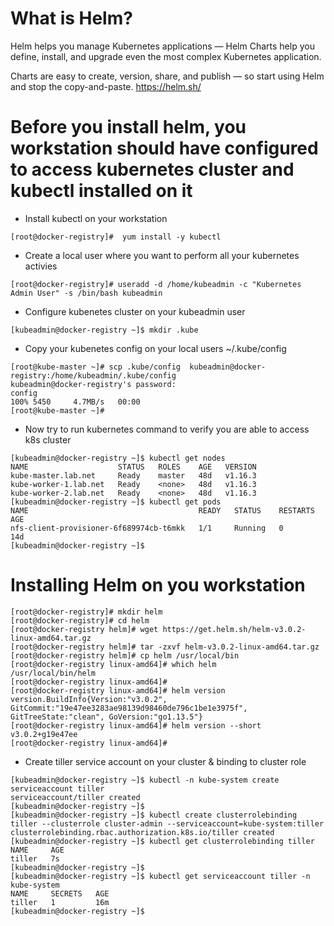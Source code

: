 # What is Helm?
Helm helps you manage Kubernetes applications — Helm Charts help you define, install, and upgrade even the most complex Kubernetes application.

Charts are easy to create, version, share, and publish — so start using Helm and stop the copy-and-paste.
https://helm.sh/


# Before you install helm, you workstation should have configured to access kubernetes cluster and kubectl installed on it
* Install kubectl on your workstation
``` 
[root@docker-registry]#  yum install -y kubectl 
```
* Create a local user where you want to perform all your kubernetes activies
``` 
[root@docker-registry]# useradd -d /home/kubeadmin -c "Kubernetes Admin User" -s /bin/bash kubeadmin 
```
* Configure kubenetes cluster on your kubeadmin user
``` 
[kubeadmin@docker-registry ~]$ mkdir .kube 
```
* Copy your kubenetes config on your local users ~/.kube/config
```
[root@kube-master ~]# scp .kube/config  kubeadmin@docker-registry:/home/kubeadmin/.kube/config
kubeadmin@docker-registry's password:
config                                                                                                                                                                      100% 5450     4.7MB/s   00:00
[root@kube-master ~]#
```
* Now try to run kubernetes command to verify you are able to access k8s cluster
```
[kubeadmin@docker-registry ~]$ kubectl get nodes
NAME                    STATUS   ROLES    AGE   VERSION
kube-master.lab.net     Ready    master   48d   v1.16.3
kube-worker-1.lab.net   Ready    <none>   48d   v1.16.3
kube-worker-2.lab.net   Ready    <none>   48d   v1.16.3
[kubeadmin@docker-registry ~]$ kubectl get pods
NAME                                      READY   STATUS    RESTARTS   AGE
nfs-client-provisioner-6f689974cb-t6mkk   1/1     Running   0          14d
[kubeadmin@docker-registry ~]$
```

# Installing Helm on you workstation
```
[root@docker-registry]# mkdir helm
[root@docker-registry]# cd helm
[root@docker-registry helm]# wget https://get.helm.sh/helm-v3.0.2-linux-amd64.tar.gz
[root@docker-registry helm]# tar -zxvf helm-v3.0.2-linux-amd64.tar.gz
[root@docker-registry helm]# cp helm /usr/local/bin
[root@docker-registry linux-amd64]# which helm
/usr/local/bin/helm
[root@docker-registry linux-amd64]#
[root@docker-registry linux-amd64]# helm version
version.BuildInfo{Version:"v3.0.2", GitCommit:"19e47ee3283ae98139d98460de796c1be1e3975f", GitTreeState:"clean", GoVersion:"go1.13.5"}
[root@docker-registry linux-amd64]# helm version --short
v3.0.2+g19e47ee
[root@docker-registry linux-amd64]#
```

* Create tiller service account on your cluster & binding to cluster role
```
[kubeadmin@docker-registry ~]$ kubectl -n kube-system create serviceaccount tiller
serviceaccount/tiller created
[kubeadmin@docker-registry ~]$
[kubeadmin@docker-registry ~]$ kubectl create clusterrolebinding tiller --clusterrole cluster-admin --serviceaccount=kube-system:tiller
clusterrolebinding.rbac.authorization.k8s.io/tiller created
[kubeadmin@docker-registry ~]$ kubectl get clusterrolebinding tiller
NAME     AGE
tiller   7s
[kubeadmin@docker-registry ~]$ 
[kubeadmin@docker-registry ~]$ kubectl get serviceaccount tiller -n kube-system
NAME     SECRETS   AGE
tiller   1         16m
[kubeadmin@docker-registry ~]$
```



